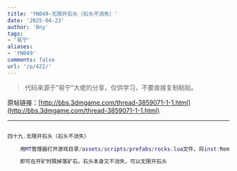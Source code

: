 ```yaml
---
title: 'YN049-无限开石头（石头不消失）'
date: '2025-04-23'
author: 'Bny'
tags:
- '易宁'
aliases:
- 'YN049'
comments: false
url: '/p/422/'
---
```


> 代码来源于“易宁”大佬的分享，仅供学习，不要直接复制粘贴。

原帖链接：[http://bbs.3dmgame.com/thread-3859071-1-1.html](http://bbs.3dmgame.com/thread-3859071-1-1.html)

---

```lua  

四十九.无限开石头（石头不消失）

	用MT管理器打开游戏目录/assets/scripts/prefabs/rocks.lua文件，将inst:Remove()替换为inst.components.workable.workleft = 10

	即可在开矿时既掉落矿石，石头本身又不消失，可以无限开石头

```  

